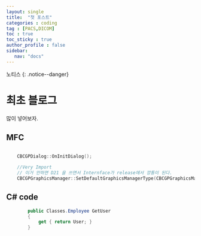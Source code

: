 ```yaml
---
layout: single
title:  "첫 포스트"
categories : coding
tag : [PACS,DICOM]
toc : true
toc_sticky : true
author_profile : false
sidebar:
   nav: "docs"
---
```


노티스
{: .notice--danger}

# 최초 블로그

많이 넣어보자.

## MFC 
```c++

	CBCGPDialog::OnInitDialog();

	//Very Import
	// 이거 안하면 D21 을 쓰면서 Internface가 release에서 깡통이 된다.
	CBCGPGraphicsManager::SetDefaultGraphicsManagerType(CBCGPGraphicsManager::BCGP_GRAPHICS_MANAGER::BCGP_GRAPHICS_MANAGER_GDI_PLUS);
```

## C# code
```c#
        public Classes.Employee GetUser
        {
            get { return User; }
        }
```